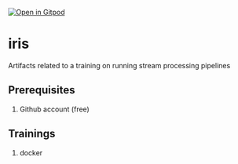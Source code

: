[![Open in Gitpod](https://gitpod.io/button/open-in-gitpod.svg)](https://gitpod.io/#https://github.com/datamindedbe/iris)

# iris

Artifacts related to a training on running stream processing pipelines

## Prerequisites

1. Github account (free)

## Trainings

1. docker
